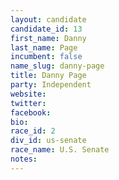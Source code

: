 ```yaml
---
layout: candidate
candidate_id: 13
first_name: Danny
last_name: Page
incumbent: false
name_slug: danny-page
title: Danny Page
party: Independent
website: 
twitter: 
facebook: 
bio: 
race_id: 2
div_id: us-senate
race_name: U.S. Senate
notes: 
---
```

